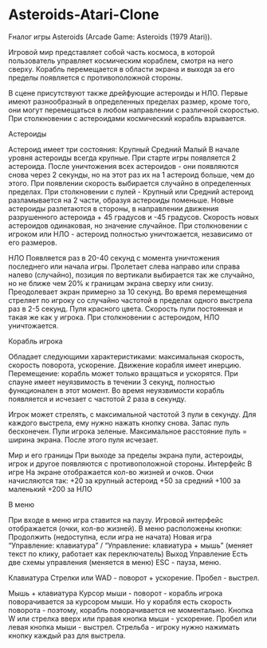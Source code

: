 # Asteroids-Atari-Clone
Fналог игры Asteroids (Arcade Game: Asteroids (1979 Atari)).

Игровой мир представляет собой часть космоса, в которой пользователь управляет космическим кораблем, смотря на него сверху. 
Корабль перемещается в области экрана и выходя за его пределы появляется с противоположной стороны.

В сцене присутствуют также дрейфующие астероиды и НЛО. 
Первые имеют разнообразный в определенных пределах размер, кроме того, они могут перемещаться в любом направлении с различной скоростью. 
При столкновении с астероидами космический корабль взрывается.

Астероиды

Астероид имеет три состояния:
Крупный
Средний
Малый
В начале уровня астероиды всегда крупные.
При старте игры появляется 2 астероида.
После уничтожения всех астероидов - они появляются снова через 2 секунды, но на этот раз их на 1 астероид больше, чем до этого.
При появлении скорость выбирается случайно в определенных пределах.
При столкновении с пулей - Крупный или Средний астероид разламывается на 2 части, образуя астероиды поменьше.
Новые астероиды разлетаются в стороны, в направлении движения разрушенного астероида + 45 градусов и -45 градусов.
Скорость новых астероидов одинаковая, но значение случайное.
При столкновении с игроком или НЛО - астероид полностью уничтожается, независимо от его размеров.

НЛО
Появляется раз в 20-40 секунд с момента уничтожения последнего или начала игры.
Пролетает слева направо или справа налево (случайно), позиция по вертикали выбирается так же случайно, но не ближе чем 20% к границам экрана сверху или снизу.
Преодолевает экран примерно за 10 секунд.
Во время перемещения стреляет по игроку со случайно частотой в пределах одного выстрела раз в 2-5 секунд. 
Пуля красного цвета. Скорость пули постоянная и такая же как у игрока.
При столкновении с астероидом, НЛО уничтожается.

Корабль игрока

Обладает следующими характеристиками: максимальная скорость, скорость поворота, ускорение.
Движение корабля имеет инерцию.
Перемещение: корабль может только вращаться и ускорятся.
При спауне имеет неуязвимость в течении 3 секунд, полностью функционален в этот момент. 
Во время неуязвимости корабль появляется и исчезает с частотой 2 раза в секунду.

Игрок может стрелять, с максимальной частотой 3 пули в секунду.
Для каждого выстрела, ему нужно нажать кнопку снова.
Запас пуль бесконечен.
Пули игрока зеленые.
Максимальное расстояние пуль = ширина экрана. После этого пуля исчезает.

Мир и его границы
При выходе за пределы экрана пули, астероиды, игрок и другое появляются с противоположной стороны.
Интерфейс
В игре
На экране отображается кол-во жизней и очков.
Очки начисляются так:
+20 за крупный астероид
+50 за средний
+100 за маленький
+200 за НЛО

В меню

При входе в меню игра ставится на паузу.
Игровой интерфейс отображается (очки, кол-во жизней).
В меню расположены кнопки:
Продолжить (недоступна, если игра не начата)
Новая игра
“Управление: клавиатура” / “Управление: клавиатура + мышь” (меняет текст по клику, работает как переключатель)
Выход
Управление
Есть две схемы управления (меняется в меню)
ESC - пауза, меню.

Клавиатура
Стрелки или WAD - поворот + ускорение.
Пробел - выстрел.

Мышь + клавиатура
Курсор мыши - поворот - корабль игрока поворачивается за курсором мыши. Но у корабля есть скорость поворота - поэтому, корабль поворачивается не моментально.
Кнопка W или стрелка вверх или правая кнопка мыши - ускорение.
Пробел или левая кнопка мыши - выстрел.
Стрельба - игроку нужно нажимать кнопку каждый раз для выстрела.
